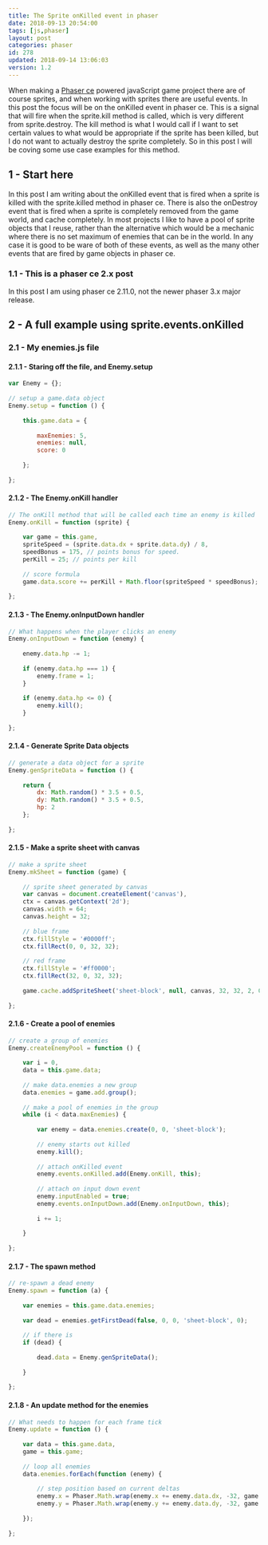 ```yaml
---
title: The Sprite onKilled event in phaser
date: 2018-09-13 20:54:00
tags: [js,phaser]
layout: post
categories: phaser
id: 278
updated: 2018-09-14 13:06:03
version: 1.2
---
```


When making a [Phaser ce](https://photonstorm.github.io/phaser-ce/) powered javaScript game project there are of course sprites, and when working with sprites there are useful events. In this post the focus will be on the onKilled event in phaser ce. This is a signal that will fire when the sprite.kill method is called, which is very different from sprite.destroy. The kill method is what I would call if I want to set certain values to what would be appropriate if the sprite has been killed, but I do not want to actually destroy the sprite completely. So in this post I will be coving some use case examples for this method.

<!-- more -->

## 1 - Start here

In this post I am writing about the onKilled event that is fired when a sprite is killed with the sprite.killed method in phaser ce. There is also the onDestroy event that is fired when a sprite is completely removed from the game world, and cache completely. In most projects I like to have a pool of sprite objects that I reuse, rather than the alternative which would be a mechanic where there is no set maximum of enemies that can be in the world. In any case it is good to be ware of both of these events, as well as the many other events that are fired by game objects in phaser ce.

### 1.1 - This is a phaser ce 2.x post

In this post I am using phaser ce 2.11.0, not the newer phaser 3.x major release.

## 2 - A full example using sprite.events.onKilled

### 2.1 - My enemies.js file

#### 2.1.1 - Staring off the file, and Enemy.setup

```js
var Enemy = {};
 
// setup a game.data object
Enemy.setup = function () {
 
    this.game.data = {
 
        maxEnemies: 5,
        enemies: null,
        score: 0
 
    };
 
};
```

#### 2.1.2 - The Enemy.onKill handler

```js
// The onKill method that will be called each time an enemy is killed
Enemy.onKill = function (sprite) {
 
    var game = this.game,
    spriteSpeed = (sprite.data.dx + sprite.data.dy) / 8,
    speedBonus = 175, // points bonus for speed.
    perKill = 25; // points per kill
 
    // score formula
    game.data.score += perKill + Math.floor(spriteSpeed * speedBonus);
 
};
```

#### 2.1.3 - The Enemy.onInputDown handler

```js
// What happens when the player clicks an enemy
Enemy.onInputDown = function (enemy) {
 
    enemy.data.hp -= 1;
 
    if (enemy.data.hp === 1) {
        enemy.frame = 1;
    }
 
    if (enemy.data.hp <= 0) {
        enemy.kill();
    }
 
};
```

#### 2.1.4 - Generate Sprite Data objects

```js
// generate a data object for a sprite
Enemy.genSpriteData = function () {
 
    return {
        dx: Math.random() * 3.5 + 0.5,
        dy: Math.random() * 3.5 + 0.5,
        hp: 2
    };
 
};
```

#### 2.1.5 - Make a sprite sheet with canvas

```js
// make a sprite sheet
Enemy.mkSheet = function (game) {
 
    // sprite sheet generated by canvas
    var canvas = document.createElement('canvas'),
    ctx = canvas.getContext('2d');
    canvas.width = 64;
    canvas.height = 32;
 
    // blue frame
    ctx.fillStyle = '#0000ff';
    ctx.fillRect(0, 0, 32, 32);
 
    // red frame
    ctx.fillStyle = '#ff0000';
    ctx.fillRect(32, 0, 32, 32);
 
    game.cache.addSpriteSheet('sheet-block', null, canvas, 32, 32, 2, 0, 0);
 
};
```

#### 2.1.6 - Create a pool of enemies

```js
// create a group of enemies
Enemy.createEnemyPool = function () {
 
    var i = 0,
    data = this.game.data;
 
    // make data.enemies a new group
    data.enemies = game.add.group();
 
    // make a pool of enemies in the group
    while (i < data.maxEnemies) {
 
        var enemy = data.enemies.create(0, 0, 'sheet-block');
 
        // enemy starts out killed
        enemy.kill();
 
        // attach onKilled event
        enemy.events.onKilled.add(Enemy.onKill, this);
 
        // attach on input down event
        enemy.inputEnabled = true;
        enemy.events.onInputDown.add(Enemy.onInputDown, this);
 
        i += 1;
 
    }
 
};
```

#### 2.1.7 - The spawn method

```js
// re-spawn a dead enemy
Enemy.spawn = function (a) {
 
    var enemies = this.game.data.enemies;
 
    var dead = enemies.getFirstDead(false, 0, 0, 'sheet-block', 0);
 
    // if there is
    if (dead) {
 
        dead.data = Enemy.genSpriteData();
 
    }
 
};
```

#### 2.1.8 - An update method for the enemies

```js
// What needs to happen for each frame tick
Enemy.update = function () {
 
    var data = this.game.data,
    game = this.game;
 
    // loop all enemies
    data.enemies.forEach(function (enemy) {
 
        // step position based on current deltas
        enemy.x = Phaser.Math.wrap(enemy.x += enemy.data.dx, -32, game.world.width + 32);
        enemy.y = Phaser.Math.wrap(enemy.y += enemy.data.dy, -32, game.world.height + 32);
 
    });
 
};
```